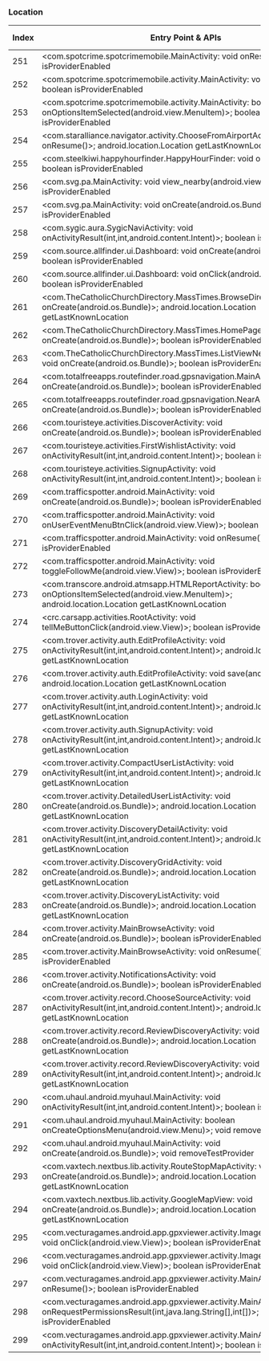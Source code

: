### Location
| Index | Entry Point & APIs | Screen shot | Resource id | Label |
| ------------- | ------------- | ------------- |-------------|-------------|
| 251 | <com.spotcrime.spotcrimemobile.MainActivity: void onResume()>; boolean isProviderEnabled | ![](C:\Users\hfu\Documents\COSMOS\output\py\Play_win8\Travel_Local\com.spotcrime.spotcrimemobile\com.spotcrime.spotcrimemobile.MainActivity.png) |  | |
| 252 | <com.spotcrime.spotcrimemobile.activity.MainActivity: void onResume()>; boolean isProviderEnabled | ![](C:\Users\hfu\Documents\COSMOS\output\py\Play_win8\Travel_Local\com.spotcrime.spotcrimemobilev2\com.spotcrime.spotcrimemobile.activity.MainActivity.png) |  | |
| 253 | <com.spotcrime.spotcrimemobile.activity.MainActivity: boolean onOptionsItemSelected(android.view.MenuItem)>; boolean isProviderEnabled | ![](C:\Users\hfu\Documents\COSMOS\output\py\Play_win8\Travel_Local\com.spotcrime.spotcrimemobilev2\com.spotcrime.spotcrimemobile.activity.MainActivity.png) |  | |
| 254 | <com.staralliance.navigator.activity.ChooseFromAirportActivity: void onResume()>; android.location.Location getLastKnownLocation | ![](C:\Users\hfu\Documents\COSMOS\output\py\Play_win8\Travel_Local\com.staralliance.navigator\com.staralliance.navigator.activity.ChooseFromAirportActivity.png) |  | |
| 255 | <com.steelkiwi.happyhourfinder.HappyHourFinder: void onResume()>; boolean isProviderEnabled | ![](C:\Users\hfu\Documents\COSMOS\output\py\Play_win8\Travel_Local\com.steelkiwi.happyhourfinder\com.steelkiwi.happyhourfinder.HappyHourFinder.png) |  | |
| 256 | <com.svg.pa.MainActivity: void view_nearby(android.view.View)>; boolean isProviderEnabled | ![](C:\Users\hfu\Documents\COSMOS\output\py\Play_win8\Travel_Local\com.svg.pa\com.svg.pa.MainActivity.png) |  | |
| 257 | <com.svg.pa.MainActivity: void onCreate(android.os.Bundle)>; boolean isProviderEnabled | ![](C:\Users\hfu\Documents\COSMOS\output\py\Play_win8\Travel_Local\com.svg.pa\com.svg.pa.MainActivity.png) |  | |
| 258 | <com.sygic.aura.SygicNaviActivity: void onActivityResult(int,int,android.content.Intent)>; boolean isProviderEnabled | ![](C:\Users\hfu\Documents\COSMOS\output\py\Play_win8\Travel_Local\com.sygic.truck\com.sygic.aura.SygicNaviActivity.png) |  | |
| 259 | <com.source.allfinder.ui.Dashboard: void onCreate(android.os.Bundle)>; boolean isProviderEnabled | ![](C:\Users\hfu\Documents\COSMOS\output\py\Play_win8\Travel_Local\com.tag.aroundyou\com.source.allfinder.ui.Dashboard.png) |  | |
| 260 | <com.source.allfinder.ui.Dashboard: void onClick(android.view.View)>; boolean isProviderEnabled | ![](C:\Users\hfu\Documents\COSMOS\output\py\Play_win8\Travel_Local\com.tag.aroundyou\com.source.allfinder.ui.Dashboard.png) |  | |
| 261 | <com.TheCatholicChurchDirectory.MassTimes.BrowseDirectoryStates: void onCreate(android.os.Bundle)>; android.location.Location getLastKnownLocation | ![](C:\Users\hfu\Documents\COSMOS\output\py\Play_win8\Travel_Local\com.TheCatholicChurchDirectory.MassTimes\com.TheCatholicChurchDirectory.MassTimes.BrowseDirectoryStates.png) |  | |
| 262 | <com.TheCatholicChurchDirectory.MassTimes.HomePage: void onCreate(android.os.Bundle)>; boolean isProviderEnabled | ![](C:\Users\hfu\Documents\COSMOS\output\py\Play_win8\Travel_Local\com.TheCatholicChurchDirectory.MassTimes\com.TheCatholicChurchDirectory.MassTimes.HomePage.png) |  | |
| 263 | <com.TheCatholicChurchDirectory.MassTimes.ListViewNearbyChurches: void onCreate(android.os.Bundle)>; boolean isProviderEnabled | ![](C:\Users\hfu\Documents\COSMOS\output\py\Play_win8\Travel_Local\com.TheCatholicChurchDirectory.MassTimes\com.TheCatholicChurchDirectory.MassTimes.ListViewNearbyChurches.png) |  | |
| 264 | <com.totalfreeapps.routefinder.road.gpsnavigation.MainActivity: void onCreate(android.os.Bundle)>; boolean isProviderEnabled | ![](C:\Users\hfu\Documents\COSMOS\output\py\Play_win8\Travel_Local\com.totalfreeapps.routefinder.road.gpsnavigation\com.totalfreeapps.routefinder.road.gpsnavigation.MainActivity.png) |  | |
| 265 | <com.totalfreeapps.routefinder.road.gpsnavigation.NearActivity: void onCreate(android.os.Bundle)>; boolean isProviderEnabled | ![](C:\Users\hfu\Documents\COSMOS\output\py\Play_win8\Travel_Local\com.totalfreeapps.routefinder.road.gpsnavigation\com.totalfreeapps.routefinder.road.gpsnavigation.NearActivity.png) |  | |
| 266 | <com.touristeye.activities.DiscoverActivity: void onCreate(android.os.Bundle)>; boolean isProviderEnabled | ![](C:\Users\hfu\Documents\COSMOS\output\py\Play_win8\Travel_Local\com.touristeye\com.touristeye.activities.DiscoverActivity.png) |  | |
| 267 | <com.touristeye.activities.FirstWishlistActivity: void onActivityResult(int,int,android.content.Intent)>; boolean isProviderEnabled | ![](C:\Users\hfu\Documents\COSMOS\output\py\Play_win8\Travel_Local\com.touristeye\com.touristeye.activities.FirstWishlistActivity.png) |  | |
| 268 | <com.touristeye.activities.SignupActivity: void onActivityResult(int,int,android.content.Intent)>; boolean isProviderEnabled | ![](C:\Users\hfu\Documents\COSMOS\output\py\Play_win8\Travel_Local\com.touristeye\com.touristeye.activities.SignupActivity.png) |  | |
| 269 | <com.trafficspotter.android.MainActivity: void onCreate(android.os.Bundle)>; boolean isProviderEnabled | ![](C:\Users\hfu\Documents\COSMOS\output\py\Play_win8\Travel_Local\com.trafficspotter.android\com.trafficspotter.android.MainActivity.png) |  | |
| 270 | <com.trafficspotter.android.MainActivity: void onUserEventMenuBtnClick(android.view.View)>; boolean isProviderEnabled | ![](C:\Users\hfu\Documents\COSMOS\output\py\Play_win8\Travel_Local\com.trafficspotter.android\com.trafficspotter.android.MainActivity.png) |  | |
| 271 | <com.trafficspotter.android.MainActivity: void onResume()>; boolean isProviderEnabled | ![](C:\Users\hfu\Documents\COSMOS\output\py\Play_win8\Travel_Local\com.trafficspotter.android\com.trafficspotter.android.MainActivity.png) |  | |
| 272 | <com.trafficspotter.android.MainActivity: void toggleFollowMe(android.view.View)>; boolean isProviderEnabled | ![](C:\Users\hfu\Documents\COSMOS\output\py\Play_win8\Travel_Local\com.trafficspotter.android\com.trafficspotter.android.MainActivity.png) |  | |
| 273 | <com.transcore.android.atmsapp.HTMLReportActivity: boolean onOptionsItemSelected(android.view.MenuItem)>; android.location.Location getLastKnownLocation | ![](C:\Users\hfu\Documents\COSMOS\output\py\Play_win8\Travel_Local\com.transcore.android.commuterLink\com.transcore.android.atmsapp.HTMLReportActivity.png) |  | |
| 274 | <crc.carsapp.activities.RootActivity: void tellMeButtonClick(android.view.View)>; boolean isProviderEnabled | ![](C:\Users\hfu\Documents\COSMOS\output\py\Play_win8\Travel_Local\crc.carsapp.idtruckers\crc.carsapp.activities.RootActivity.png) |  | |
| 275 | <com.trover.activity.auth.EditProfileActivity: void onActivityResult(int,int,android.content.Intent)>; android.location.Location getLastKnownLocation | ![](C:\Users\hfu\Documents\COSMOS\output\py\Play_win8\Travel_Local\com.trover\com.trover.activity.auth.EditProfileActivity.png) |  | |
| 276 | <com.trover.activity.auth.EditProfileActivity: void save(android.view.View)>; android.location.Location getLastKnownLocation | ![](C:\Users\hfu\Documents\COSMOS\output\py\Play_win8\Travel_Local\com.trover\com.trover.activity.auth.EditProfileActivity.png) |  | |
| 277 | <com.trover.activity.auth.LoginActivity: void onActivityResult(int,int,android.content.Intent)>; android.location.Location getLastKnownLocation | ![](C:\Users\hfu\Documents\COSMOS\output\py\Play_win8\Travel_Local\com.trover\com.trover.activity.auth.LoginActivity.png) |  | |
| 278 | <com.trover.activity.auth.SignupActivity: void onActivityResult(int,int,android.content.Intent)>; android.location.Location getLastKnownLocation | ![](C:\Users\hfu\Documents\COSMOS\output\py\Play_win8\Travel_Local\com.trover\com.trover.activity.auth.SignupActivity.png) |  | |
| 279 | <com.trover.activity.CompactUserListActivity: void onActivityResult(int,int,android.content.Intent)>; android.location.Location getLastKnownLocation | ![](C:\Users\hfu\Documents\COSMOS\output\py\Play_win8\Travel_Local\com.trover\com.trover.activity.CompactUserListActivity.png) |  | |
| 280 | <com.trover.activity.DetailedUserListActivity: void onCreate(android.os.Bundle)>; android.location.Location getLastKnownLocation | ![](C:\Users\hfu\Documents\COSMOS\output\py\Play_win8\Travel_Local\com.trover\com.trover.activity.DetailedUserListActivity.png) |  | |
| 281 | <com.trover.activity.DiscoveryDetailActivity: void onActivityResult(int,int,android.content.Intent)>; android.location.Location getLastKnownLocation | ![](C:\Users\hfu\Documents\COSMOS\output\py\Play_win8\Travel_Local\com.trover\com.trover.activity.DiscoveryDetailActivity.png) |  | |
| 282 | <com.trover.activity.DiscoveryGridActivity: void onCreate(android.os.Bundle)>; android.location.Location getLastKnownLocation | ![](C:\Users\hfu\Documents\COSMOS\output\py\Play_win8\Travel_Local\com.trover\com.trover.activity.DiscoveryGridActivity.png) |  | |
| 283 | <com.trover.activity.DiscoveryListActivity: void onCreate(android.os.Bundle)>; android.location.Location getLastKnownLocation | ![](C:\Users\hfu\Documents\COSMOS\output\py\Play_win8\Travel_Local\com.trover\com.trover.activity.DiscoveryListActivity.png) |  | |
| 284 | <com.trover.activity.MainBrowseActivity: void onCreate(android.os.Bundle)>; boolean isProviderEnabled | ![](C:\Users\hfu\Documents\COSMOS\output\py\Play_win8\Travel_Local\com.trover\com.trover.activity.MainBrowseActivity.png) |  | |
| 285 | <com.trover.activity.MainBrowseActivity: void onResume()>; boolean isProviderEnabled | ![](C:\Users\hfu\Documents\COSMOS\output\py\Play_win8\Travel_Local\com.trover\com.trover.activity.MainBrowseActivity.png) |  | |
| 286 | <com.trover.activity.NotificationsActivity: void onCreate(android.os.Bundle)>; boolean isProviderEnabled | ![](C:\Users\hfu\Documents\COSMOS\output\py\Play_win8\Travel_Local\com.trover\com.trover.activity.NotificationsActivity.png) |  | |
| 287 | <com.trover.activity.record.ChooseSourceActivity: void onActivityResult(int,int,android.content.Intent)>; android.location.Location getLastKnownLocation | ![](C:\Users\hfu\Documents\COSMOS\output\py\Play_win8\Travel_Local\com.trover\com.trover.activity.record.ChooseSourceActivity.png) |  | |
| 288 | <com.trover.activity.record.ReviewDiscoveryActivity: void onCreate(android.os.Bundle)>; android.location.Location getLastKnownLocation | ![](C:\Users\hfu\Documents\COSMOS\output\py\Play_win8\Travel_Local\com.trover\com.trover.activity.record.ReviewDiscoveryActivity.png) |  | |
| 289 | <com.trover.activity.record.ReviewDiscoveryActivity: void onActivityResult(int,int,android.content.Intent)>; android.location.Location getLastKnownLocation | ![](C:\Users\hfu\Documents\COSMOS\output\py\Play_win8\Travel_Local\com.trover\com.trover.activity.record.ReviewDiscoveryActivity.png) |  | |
| 290 | <com.uhaul.android.myuhaul.MainActivity: void onActivityResult(int,int,android.content.Intent)>; boolean isProviderEnabled | ![](C:\Users\hfu\Documents\COSMOS\output\py\Play_win8\Travel_Local\com.uhaul.android.myuhaul\com.uhaul.android.myuhaul.MainActivity.png) |  | |
| 291 | <com.uhaul.android.myuhaul.MainActivity: boolean onCreateOptionsMenu(android.view.Menu)>; void removeTestProvider | ![](C:\Users\hfu\Documents\COSMOS\output\py\Play_win8\Travel_Local\com.uhaul.android.myuhaul\com.uhaul.android.myuhaul.MainActivity.png) |  | |
| 292 | <com.uhaul.android.myuhaul.MainActivity: void onCreate(android.os.Bundle)>; void removeTestProvider | ![](C:\Users\hfu\Documents\COSMOS\output\py\Play_win8\Travel_Local\com.uhaul.android.myuhaul\com.uhaul.android.myuhaul.MainActivity.png) |  | |
| 293 | <com.vaxtech.nextbus.lib.activity.RouteStopMapActivity: void onCreate(android.os.Bundle)>; android.location.Location getLastKnownLocation | ![](C:\Users\hfu\Documents\COSMOS\output\py\Play_win8\Travel_Local\com.vaxtech.nextbus.phoenix\com.vaxtech.nextbus.lib.activity.RouteStopMapActivity.png) |  | |
| 294 | <com.vaxtech.nextbus.lib.activity.GoogleMapView: void onCreate(android.os.Bundle)>; android.location.Location getLastKnownLocation | ![](C:\Users\hfu\Documents\COSMOS\output\py\Play_win8\Travel_Local\com.vaxtech.nextbus.phoenix\com.vaxtech.nextbus.lib.activity.GoogleMapView.png) |  | |
| 295 | <com.vecturagames.android.app.gpxviewer.activity.ImageGalleryActivity$3: void onClick(android.view.View)>; boolean isProviderEnabled | ![](C:\Users\hfu\Documents\COSMOS\output\py\Play_win8\Travel_Local\com.vecturagames.android.app.gpxviewer\com.vecturagames.android.app.gpxviewer.activity.ImageGalleryActivity.png) |  | |
| 296 | <com.vecturagames.android.app.gpxviewer.activity.ImageGalleryActivity$2: void onClick(android.view.View)>; boolean isProviderEnabled | ![](C:\Users\hfu\Documents\COSMOS\output\py\Play_win8\Travel_Local\com.vecturagames.android.app.gpxviewer\com.vecturagames.android.app.gpxviewer.activity.ImageGalleryActivity.png) |  | |
| 297 | <com.vecturagames.android.app.gpxviewer.activity.MainActivity: void onResume()>; boolean isProviderEnabled | ![](C:\Users\hfu\Documents\COSMOS\output\py\Play_win8\Travel_Local\com.vecturagames.android.app.gpxviewer\com.vecturagames.android.app.gpxviewer.activity.MainActivity.png) |  | |
| 298 | <com.vecturagames.android.app.gpxviewer.activity.MainActivity: void onRequestPermissionsResult(int,java.lang.String[],int[])>; boolean isProviderEnabled | ![](C:\Users\hfu\Documents\COSMOS\output\py\Play_win8\Travel_Local\com.vecturagames.android.app.gpxviewer\com.vecturagames.android.app.gpxviewer.activity.MainActivity.png) |  | |
| 299 | <com.vecturagames.android.app.gpxviewer.activity.MainActivity: void onActivityResult(int,int,android.content.Intent)>; boolean isProviderEnabled | ![](C:\Users\hfu\Documents\COSMOS\output\py\Play_win8\Travel_Local\com.vecturagames.android.app.gpxviewer\com.vecturagames.android.app.gpxviewer.activity.MainActivity.png) |  | |
